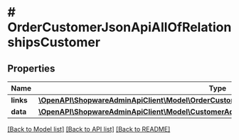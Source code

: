 # # OrderCustomerJsonApiAllOfRelationshipsCustomer

## Properties

Name | Type | Description | Notes
------------ | ------------- | ------------- | -------------
**links** | [**\OpenAPI\ShopwareAdminApiClient\Model\OrderCustomerJsonApiAllOfRelationshipsCustomerLinks**](OrderCustomerJsonApiAllOfRelationshipsCustomerLinks.md) |  | [optional]
**data** | [**\OpenAPI\ShopwareAdminApiClient\Model\CustomerAddressJsonApiAllOfRelationshipsCustomerData**](CustomerAddressJsonApiAllOfRelationshipsCustomerData.md) |  | [optional]

[[Back to Model list]](../../README.md#models) [[Back to API list]](../../README.md#endpoints) [[Back to README]](../../README.md)
